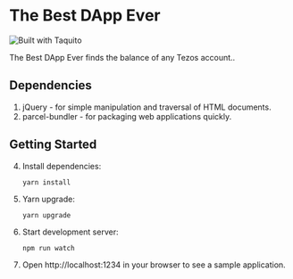 # The Best DApp Ever

![Built with Taquito][logo]

The Best DApp Ever finds the balance of any Tezos account..

## Dependencies
1. jQuery - for simple manipulation and traversal of HTML documents.
2. parcel-bundler - for packaging web applications quickly.

## Getting Started

4. Install dependencies:

    `yarn install`

7. Yarn upgrade:

    `yarn upgrade`

5. Start development server:

    `npm run watch`

6. Open http://localhost:1234 in your browser to see a sample application.

[logo]: https://raw.githubusercontent.com/ecadlabs/taquito-boilerplate/master/assets/built-with-taquito.png "Built with Taquito"